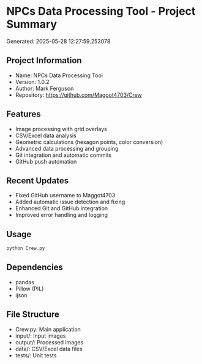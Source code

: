 # NPCs Data Processing Tool - Project Summary
Generated: 2025-05-28 12:27:59.253078

## Project Information
- Name: NPCs Data Processing Tool
- Version: 1.0.2
- Author: Mark Ferguson
- Repository: https://github.com/Maggot4703/Crew

## Features
- Image processing with grid overlays
- CSV/Excel data analysis
- Geometric calculations (hexagon points, color conversion)
- Advanced data processing and grouping
- Git integration and automatic commits
- GitHub push automation

## Recent Updates
- Fixed GitHub username to Maggot4703
- Added automatic issue detection and fixing
- Enhanced Git and GitHub integration
- Improved error handling and logging

## Usage
```bash
python Crew.py
```

## Dependencies
- pandas
- Pillow (PIL)
- ijson

## File Structure
- Crew.py: Main application
- input/: Input images
- output/: Processed images
- data/: CSV/Excel data files
- tests/: Unit tests
